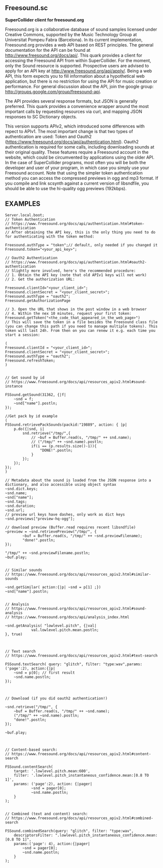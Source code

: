 Freesound.sc
------------

**SuperCollider client for freesound.org**

Freesound.org is a collaborative database of sound samples licensed under Creative Commons, supported by the Music Technology Group at Universitat Pompeu Fabra (Barcelona). In its current implementation, Freesound.org provides a web API based on REST principles. The general documentation for the API can be found at http://www.freesound.org/docs/api/. This quark provides a client for accessing the Freesound API from within SuperCollider. For the moment, only the Sound resource is supported. Prospective users are advised to apply for an API key at http://www.freesound.org/api/apply/. Being a web API, this form expects you to fill information about a hypothetical web application, but there is no restriction for using the API for music creation or performance. For general discussion about the API, join the google group: http://groups.google.com/group/freesound-api.

The API provides several response formats, but JSON is generally preferred. This quark provides a convenience wrapper around the most important calls by requesting resources via curl, and mapping JSON responses to SC Dictionary objects.

This version supports APIv2, which introduced some differences with repect to APIv1. The most important change is that two types of authentication are used: Token and Oauth2 (https://www.freesound.org/docs/api/authentication.html). Oauth2 authentication is required for some calls, including downloading sounds at their original quality. These features require a Freesound account in the website, which could be circumvented by applications using the older API. In the case of SuperCollider programs, most often you will be both the developer and user of your program, in which case you simply use your Freesound account. Note that using the simpler token authentication method you can access the compressed previews in ogg and mp3 format. If you compile and link scsynth against a current version of libsndfile, you should be able to use the hi-quality ogg previews (192kbps).


EXAMPLES
--------

```SuperCollider
Server.local.boot;
// Token Authentication
// https://www.freesound.org/docs/api/authentication.html#token-authentication
// After obtaining the API key, this is the only thing you need to do for authenticating with the token method:

Freesound.authType = "token";// default, only needed if you changed it
Freesound.token="<your_api_key>";

// Oauth2 Authentication
// https://www.freesound.org/docs/api/authentication.html#oauth2-authentication
// Slightly more involved, here's the recommended procedure:
// 1. Obtain the API key (note that old APIv1 keys will not work)
// 2. Get the authorization URL:

Freesound.clientId="<your_client_id>";
Freesound.clientSecret = "<your_client_secret>";
Freesound.authType = "oauth2";
Freesound.getAuthorizationPage

// 3. Open the URL that shows in the post window in a web browser
// 4. Within the nex 10 minutes, request your first token:
Freesound.getToken("<the_code_that_appeared_in_the_web_page>")
// This will save the token in a file besides the Freesound class file (you can change this path if you need to manage multiple tokens). This token will last 24h. From then on you can renew it e.g. each time you start a session:

(
Freesound.clientId = "<your_client_id>";
Freesound.clientSecret = "<your_client_secret>";
Freesound.authType = "oauth2";
Freesound.refreshToken;
)


// Get sound by id
// https://www.freesound.org/docs/api/resources_apiv2.html#sound-instance

FSSound.getSound(31362, {|f|
    ~snd = f;
    ~snd["name"].postln;
});

//Get pack by id example
(
FSSound.retrievePackSounds(packid:"19889", action: { |p|
	p.do({|snd, i|
		snd.retrieve("/tmp/",{
			// ~buf = Buffer.read(s, "/tmp/" ++ snd.name);
			// ("/tmp/" ++ ~snd.name).postln;
			if(i == (p.results.size()-1)){
				"DONE!".postln;
			}
		});
	});
});
)

// Metadata about the sound is loaded from the JSON response into a dictionary, and also accessible using object syntax
~snd.dict.keys;
~snd.name;
~snd["name"];
~snd.tags;
~snd.duration;
~snd.url;
// preview url keys have dashes, only work as dict keys
~snd.previews["preview-hq-ogg"];

// download preview (Buffer.read requires recent libsndfile)
~preview = ~snd.retrievePreview("/tmp/", {
        ~buf = Buffer.read(s, "/tmp/" ++ ~snd.previewFilename);
        "done!".postln;
});

"/tmp/" ++ ~snd.previewFilename.postln;
~buf.play;


// Similar sounds
// https://www.freesound.org/docs/api/resources_apiv2.html#similar-sounds

~snd.getSimilar( action:{|p| ~snd = p[1] ;})
~snd["name"].postln;


// Analysis
// https://www.freesound.org/docs/api/resources_apiv2.html#sound-analysis
// https://www.freesound.org/docs/api/analysis_index.html

~snd.getAnalysis( "lowlevel.pitch", {|val|
            val.lowlevel.pitch.mean.postln;
}, true)



// Text search
// https://www.freesound.org/docs/api/resources_apiv2.html#text-search

FSSound.textSearch( query: "glitch", filter: "type:wav",params:('page':2), action:{|p|
    ~snd = p[0]; // first result
    ~snd.name.postln;
});



// Download (if you did oauth2 authentication!)

~snd.retrieve("/tmp/", {
    ~buf = Buffer.read(s, "/tmp/" ++ ~snd.name);
	("/tmp/" ++ ~snd.name).postln;
    "done!".postln;
});

~buf.play;



// Content-based search:
// https://www.freesound.org/docs/api/resources_apiv2.html#content-search

FSSound.contentSearch(
	target: '.lowlevel.pitch.mean:600',
	filter: '.lowlevel.pitch_instantaneous_confidence.mean:[0.8 TO 1]',
	params: ('page':2), action: {|pager|
		    ~snd = pager[0];
		    ~snd.name.postln;
    }
);


// Combined (text and content) search:
// https://www.freesound.org/docs/api/resources_apiv2.html#combined-search

FSSound.combinedSearch(query: "glitch", filter: "type:wav",
    descriptorsFilter: ".lowlevel.pitch_instantaneous_confidence.mean:[0.8 TO 1]",
    params:('page': 4), action:{|pager|
        ~snd = pager[0];
        ~snd.name.postln;
    }
);
